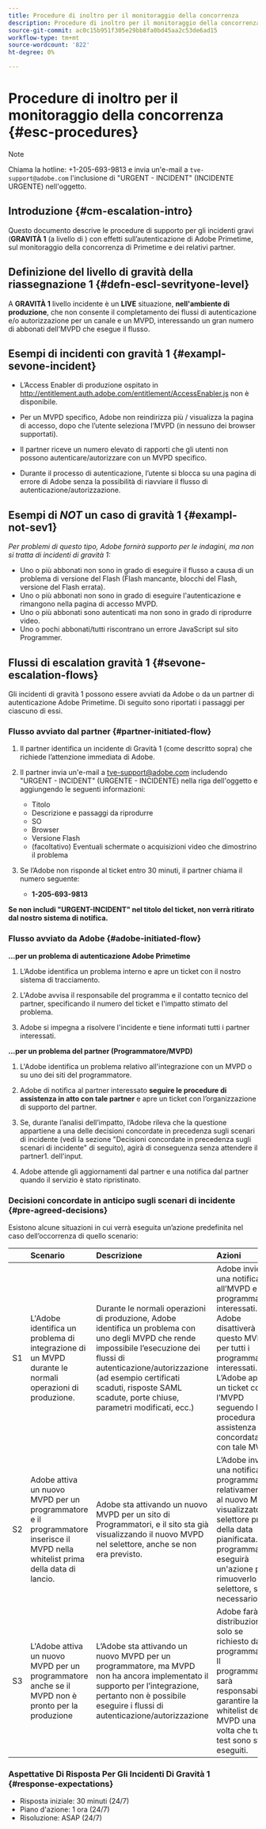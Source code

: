 ```yaml
---
title: Procedure di inoltro per il monitoraggio della concorrenza
description: Procedure di inoltro per il monitoraggio della concorrenza
source-git-commit: ac0c15b951f305e29bb8fa0bd45aa2c53de6ad15
workflow-type: tm+mt
source-wordcount: '822'
ht-degree: 0%

---
```



# Procedure di inoltro per il monitoraggio della concorrenza {#esc-procedures}

>[!NOTE]
>
>Chiama la hotline: +1-205-693-9813 e invia un&#39;e-mail a `tve-support@adobe.com` l&#39;inclusione di &quot;URGENT - INCIDENT&quot; (INCIDENTE URGENTE) nell&#39;oggetto.


## Introduzione {#cm-escalation-intro}

Questo documento descrive le procedure di supporto per gli incidenti gravi (**GRAVITÀ 1** (a livello di ) con effetti sull’autenticazione di Adobe Primetime, sul monitoraggio della concorrenza di Primetime e dei relativi partner.

## Definizione del livello di gravità della riassegnazione 1 {#defn-escl-sevrityone-level}

A **GRAVITÀ 1** livello incidente è un **LIVE** situazione, **nell&#39;ambiente di produzione**, che non consente il completamento dei flussi di autenticazione e/o autorizzazione per un canale e un MVPD, interessando un gran numero di abbonati dell&#39;MVPD che esegue il flusso.

## Esempi di incidenti con gravità 1 {#exampl-sevone-incident}

* L’Access Enabler di produzione ospitato in <http://entitlement.auth.adobe.com/entitlement/AccessEnabler.js> non è disponibile.

* Per un MVPD specifico, Adobe non reindirizza più / visualizza la pagina di accesso, dopo che l’utente seleziona l’MVPD (in nessuno dei browser supportati).

* Il partner riceve un numero elevato di rapporti che gli utenti non possono autenticare/autorizzare con un MVPD specifico.

* Durante il processo di autenticazione, l’utente si blocca su una pagina di errore di Adobe senza la possibilità di riavviare il flusso di autenticazione/autorizzazione.


## Esempi di *NOT* un caso di gravità 1 {#exampl-not-sev1}

*Per problemi di questo tipo, Adobe fornirà supporto per le indagini, ma non si tratta di incidenti di gravità 1:*

* Uno o più abbonati non sono in grado di eseguire il flusso a causa di un problema di versione del Flash (Flash mancante, blocchi del Flash, versione del Flash errata).
* Uno o più abbonati non sono in grado di eseguire l&#39;autenticazione e rimangono nella pagina di accesso MVPD.
* Uno o più abbonati sono autenticati ma non sono in grado di riprodurre video.
* Uno o pochi abbonati/tutti riscontrano un errore JavaScript sul sito Programmer.

## Flussi di escalation gravità 1 {#sevone-escalation-flows}

Gli incidenti di gravità 1 possono essere avviati da Adobe o da un partner di autenticazione Adobe Primetime. Di seguito sono riportati i passaggi per ciascuno di essi.

### Flusso avviato dal partner {#partner-initiated-flow}

1. Il partner identifica un incidente di Gravità 1 (come descritto sopra) che richiede l’attenzione immediata di Adobe.

1. Il partner invia un&#39;e-mail a tve-support@adobe.com includendo &quot;URGENT - INCIDENT&quot; (URGENTE - INCIDENTE) nella riga dell&#39;oggetto e aggiungendo le seguenti informazioni:

   * Titolo
   * Descrizione e passaggi da riprodurre
   * SO
   * Browser
   * Versione Flash
   * (facoltativo) Eventuali schermate o acquisizioni video che dimostrino il problema

1. Se l’Adobe non risponde al ticket entro 30 minuti, il partner chiama il numero seguente:

   * **1-205-693-9813**


**Se non includi &quot;URGENT-INCIDENT&quot; nel titolo del ticket, non verrà ritirato dal nostro sistema di notifica.**

### Flusso avviato da Adobe {#adobe-initiated-flow}

**...per un problema di autenticazione Adobe Primetime**

1. L’Adobe identifica un problema interno e apre un ticket con il nostro sistema di tracciamento.

1. L&#39;Adobe avvisa il responsabile del programma e il contatto tecnico del partner, specificando il numero del ticket e l&#39;impatto stimato del problema.

1. Adobe si impegna a risolvere l&#39;incidente e tiene informati tutti i partner interessati.


**...per un problema del partner (Programmatore/MVPD)**

1. L&#39;Adobe identifica un problema relativo all&#39;integrazione con un MVPD o su uno dei siti del programmatore.

1. Adobe di notifica al partner interessato **seguire le procedure di assistenza in atto con tale partner** e apre un ticket con l’organizzazione di supporto del partner.

1. Se, durante l’analisi dell’impatto, l’Adobe rileva che la questione appartiene a una delle decisioni concordate in precedenza sugli scenari di incidente (vedi la sezione &quot;Decisioni concordate in precedenza sugli scenari di incidente&quot; di seguito), agirà di conseguenza senza attendere il partner1. dell&#39;input.

1. Adobe attende gli aggiornamenti dal partner e una notifica dal partner quando il servizio è stato ripristinato.

### Decisioni concordate in anticipo sugli scenari di incidente {#pre-agreed-decisions}

Esistono alcune situazioni in cui verrà eseguita un’azione predefinita nel caso dell’occorrenza di quello scenario:

|    | Scenario | Descrizione | Azioni |
|:---:|:---|:---|:---|
| S1 | L&#39;Adobe identifica un problema di integrazione di un MVPD durante le normali operazioni di produzione. | Durante le normali operazioni di produzione, Adobe identifica un problema con uno degli MVPD che rende impossibile l’esecuzione dei flussi di autenticazione/autorizzazione (ad esempio certificati scaduti, risposte SAML scadute, porte chiuse, parametri modificati, ecc.) | Adobe invierà una notifica all’MVPD e ai programmatori interessati. Adobe disattiverà questo MVPD per tutti i programmatori interessati. L’Adobe aprirà un ticket con l’MVPD seguendo la procedura di assistenza concordata con tale MVPD |
| S2 | Adobe attiva un nuovo MVPD per un programmatore e il programmatore inserisce il MVPD nella whitelist prima della data di lancio. | Adobe sta attivando un nuovo MVPD per un sito di Programmatori, e il sito sta già visualizzando il nuovo MVPD nel selettore, anche se non era previsto. | L’Adobe invierà una notifica al programmatore relativamente al nuovo MVPD visualizzato nel selettore prima della data pianificata. Il programmatore eseguirà un&#39;azione per rimuoverlo dal selettore, se necessario. |
| S3 | L&#39;Adobe attiva un nuovo MVPD per un programmatore anche se il MVPD non è pronto per la produzione | L’Adobe sta attivando un nuovo MVPD per un programmatore, ma MVPD non ha ancora implementato il supporto per l’integrazione, pertanto non è possibile eseguire i flussi di autenticazione/autorizzazione | Adobe farà la distribuzione solo se richiesto dal programmatore Il programmatore sarà responsabile di garantire la whitelist del MVPD una volta che tutti i test sono stati eseguiti. |

### Aspettative Di Risposta Per Gli Incidenti Di Gravità 1 {#response-expectations}

* Risposta iniziale: 30 minuti (24/7)
* Piano d&#39;azione: 1 ora (24/7)
* Risoluzione: ASAP (24/7)
